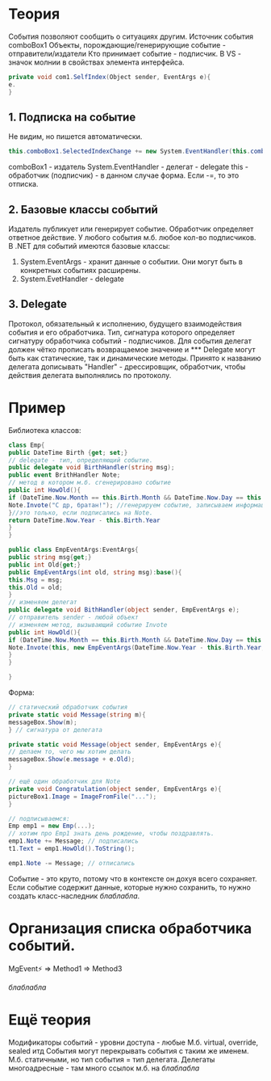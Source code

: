 # Теория
События позволяют сообщить о ситуациях другим.
Источник события comboBox1
Объекты, порождающие/генерирующие событие - отправители/издатели
Кто принимает событие - подписчик.
В VS - значок молнии в свойствах элемента интерфейса.

```C#
private void com1.SelfIndex(Object sender, EventArgs e){
e.
}
```
## 1. Подписка на событие
Не видим, но пишется автоматически.
 ```C#
 this.comboBox1.SelectedIndexChange += new System.EventHandler(this.comboBox1.SelectedIndexChange)
```
comboBox1 - издатель
System.EventHandler - делегат - delegate
this - обработчик (подписчик) - в данном случае форма.
Если -=, то это отписка.
## 2. Базовые классы событий
Издатель публикует или генерирует событие. Обработчик определяет ответное действие. У любого события м.б. любое кол-во подписчиков.
В .NET для событий имеются базовые классы:
1) System.EventArgs - хранит данные о событии.
Они могут быть в конкретных событиях расширены.
2) System.EvetHandler - delegate
## 3. Delegate
Протокол, обязательный к исполнению, будущего взаимодействия события и его обработчика.
Тип, сигнатура которого определяет сигнатуру обработчика событий - подписчиков.
Для события делегат должен чётко прописать возвращаемое значение и ***
Delegate могут быть как статические, так и динамические методы.
Принято к названию делегата дописывать "Handler" - дрессировщик, обработчик, чтобы действия делегата выполнялись по протоколу.
# Пример
Библиотека классов:
```C#
class Emp{
public DateTime Birth {get; set;}
// delegate - тип, определяющий событие.
public delegate void BirthHandler(string msg);
public event BrithHandler Note; 
// метод в котором м.б. сгенерировано событие
public int HowOld(){
if (DateTime.Now.Month == this.Birth.Month && DateTime.Now.Day == this.Birth.Day) {
Note.Invote("С др, братан!"); //генерируем событие, записываем информацию
}//это только, если подписались на Note.
return DateTime.Now.Year - this.Birth.Year
}
}

public class EmpEventArgs:EventArgs{
public string msg{get;}
public int Old{get;}
public EmpEventArgs(int old, string msg):base(){
this.Msg = msg;
this.Old = old;
}
// изменяем делегат
public delegate void BithHandler(object sender, EmpEventArgs e);
// отправитель sender - любой объект
// изменяем метод, вызывающий событие Invote
public int HowOld(){
if (DateTime.Now.Month == this.Birth.Month && DateTime.Now.Day == this.Birth.Day) {
Note.Invote(this, new EmpEventArgs(DateTime.Now.Year - this.Birth.Year, "С др, братан!")) // кто послал, что послал
}
}

}
```
Форма:
```C#
// статический обработчик события
private static void Message(string m){
messageBox.Show(m);
} // сигнатура от делегата

private static void Message(object sender, EmpEventArgs e){
// делаем то, чего мы хотим делать
messageBox.Show(e.message + e.Old);
}

// ещё один обработчик для Note
private void Congratulation(object sender, EmpEventArgs e){
pictureBox1.Image = ImageFromFile("...");
}

// подписываемся:
Emp emp1 = new Emp(...);
// хотим про Emp1 знать день рождение, чтобы поздравлять.
emp1.Note += Message; // подписались
t1.Text = emp1.HowOld().ToString();

emp1.Note -= Message; // отписались
```
Событие - это круто, потому что в контексте он дохуя всего сохраняет.
Если событие содержит данные, которые нужно сохранить, то нужно создать класс-наследник *блаблабла*.

# Организация списка обработчика событий.
MgEvent⚡ => Method1 => Method3

*блаблабла*

# Ещё теория
Модификаторы событий - уровни доступа - любые
М.б. virtual, override, sealed итд
События могут перекрывать события с таким же именем.
М.б. статичными, но тип события = тип делегата.
Делегаты многоадресные - там много ссылок м.б. на *блаблабла*

